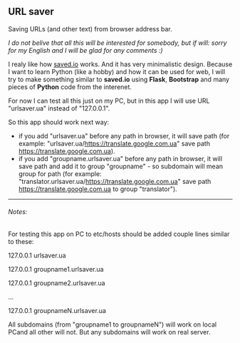 ## URL saver
Saving URLs (and other text) from browser address bar.

_I do not belive that all this will be interested for somebody, but if will: sorry for my English and I will be glad for any comments :)_

I realy like how [saved.io](http://saved.io/) works. And it has very minimalistic design.
Because I want to learn Python (like a hobby) and how it can be used for web, I will try to make something similar to __saved.io__ using __Flask__, __Bootstrap__ and many pieces of __Python__ code from the interenet.

For now I can test all this just on my PC, but in this app I will use URL "urlsaver.ua" instead of "127.0.0.1".

So this app should work next way:
* if you add "urlsaver.ua" before any path in browser, it will save path (for example: "urlsaver.ua/https://translate.google.com.ua" save path https://translate.google.com.ua).
* if you add "groupname.urlsaver.ua" before any path in browser, it will save path and add it to group "groupname" - so subdomain will mean group for path (for example: "translator.urlsaver.ua/https://translate.google.com.ua" save path https://translate.google.com.ua to group "translator").

---


###### Notes:
For testing this app on PC to etc/hosts should be added couple lines similar to these:

127.0.0.1		urlsaver.ua

127.0.0.1		groupname1.urlsaver.ua

127.0.0.1		groupname2.urlsaver.ua

...

127.0.0.1		groupnameN.urlsaver.ua


All subdomains (from "groupname1 to groupnameN") will work on local PCand all other will not. But any subdomains will work on real server.